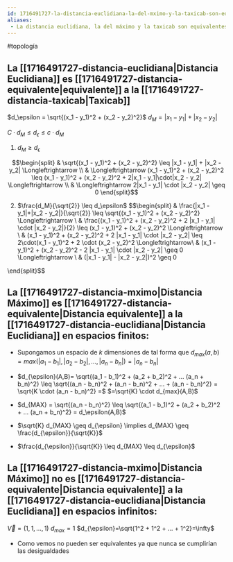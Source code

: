 ```yaml
---
id: 1716491727-la-distancia-euclidiana-la-del-mximo-y-la-taxicab-son-equivalentes
aliases:
 - La distancia euclidiana, la del máximo y la taxicab son equivalentes
---
```


#topología 


## La [[1716491727-distancia-euclidiana|Distancia Euclidiana]] es [[1716491727-distancia-equivalente|equivalente]] a la [[1716491727-distancia-taxicab|Taxicab]]

$d_\epsilon = \sqrt{(x_1 - y_1)^2 + (x_2 - y_2)^2}$
$d_M = |x_1 - y_1| + |x_2 - y_2|$

$C \cdot d_M \leq d_\epsilon \leq c \cdot d_M$

1. $d_M \geq d_\epsilon$

$$\begin{split}
& \sqrt{(x_1 - y_1)^2 + (x_2 - y_2)^2} \leq |x_1 - y_1| + |x_2 - y_2| \Longleftrightarrow \\
& \Longleftrightarrow (x_1 - y_1)^2 + (x_2 - y_2)^2 \leq (x_1 - y_1)^2 + (x_2 - y_2)^2 + 2|x_1 - y_1|\cdot|x_2 - y_2| \Longleftrightarrow \\
& \Longleftrightarrow 2|x_1 - y_1| \cdot |x_2 - y_2| \geq 0
\end{split}$$

2. $\frac{d_M}{\sqrt{2}} \leq d_\epsilon$ 
$$\begin{split}
& \frac{|x_1 - y_1|+|x_2 - y_2|}{\sqrt{2}} \leq \sqrt{(x_1 - y_1)^2 + (x_2 - y_2)^2} \Longleftrightarrow \\
& \frac{(x_1 - y_1)^2 + (x_2 - y_2)^2 + 2 |x_1 - y_1| \cdot |x_2 - y_2|}{2} \leq (x_1 - y_1)^2 + (x_2 - y_2)^2 \Longleftrightarrow \\
& (x_1 - y_1)^2 + (x_2 - y_2)^2 + 2 |x_1 - y_1| \cdot |x_2 - y_2| \leq 2\cdot(x_1 - y_1)^2 + 2 \cdot (x_2 - y_2)^2 \Longleftrightarrow\\
& (x_1 - y_1)^2 + (x_2 - y_2)^2 - 2 |x_1 - y_1| \cdot |x_2 - y_2| \geq 0 \Longleftrightarrow \\
& (|x_1 - y_1| - |x_2 - y_2|)^2 \geq 0


\end{split}$$


## La [[1716491727-distancia-mximo|Distancia Máximo]] es [[1716491727-distancia-equivalente|Distancia equivalente]] a la [[1716491727-distancia-euclidiana|Distancia Euclidiana]] en espacios finitos:

- Supongamos un espacio de $k$ dimensiones de tal forma que $d_{max}(a,b)=max(|a_1 - b_1|, |a_2 - b_2|, ..., |a_n -b_n|) = |a_n - b_n|$

- $d_{\epsilon}(A,B)= \sqrt{(a_1 - b_1)^2 + (a_2 + b_2)^2 + ... (a_n + b_n)^2} \leq \sqrt{(a_n - b_n)^2 + (a_n - b_n)^2 + ... + (a_n - b_n)^2} = \sqrt{K \cdot (a_n - b_n)^2} =$ $=\sqrt{K} \cdot d_{max}(A,B)$

- $d_{MAX} = \sqrt{(a_n - b_n)^2} \leq \sqrt{(a_1 - b_1)^2 + (a_2 + b_2)^2 + ... (a_n + b_n)^2} = d_\epsilon(A,B)$

- $\sqrt{K} d_{MAX} \geq d_{\epsilon} \implies d_{MAX} \geq \frac{d_{\epsilon}}{\sqrt{K}}$
- $\frac{d_{\epsilon}}{\sqrt{K}} \leq d_{MAX} \leq d_{\epsilon}$

## La [[1716491727-distancia-mximo|Distancia Máximo]] no es [[1716491727-distancia-equivalente|Distancia equivalente]] a la [[1716491727-distancia-euclidiana|Distancia Euclidiana]] en espacios infinitos:

$\vec{V} = (1,1,...,1)$ $d_{max}=1$ $d_{\epsilon}=\sqrt{1^2 + 1^2 + ... + 1^2}=\infty$

- Como vemos no pueden ser equivalentes ya que nunca se cumplirían las desigualdades

